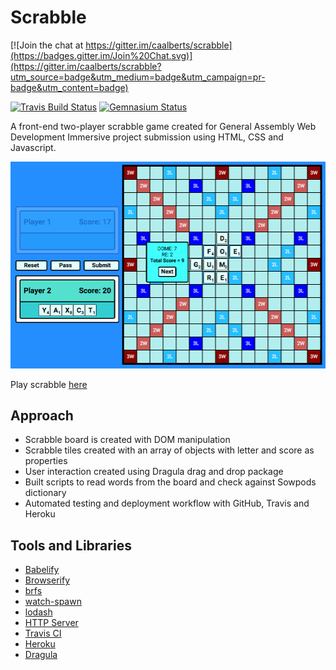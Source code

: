 # Scrabble

[![Join the chat at https://gitter.im/caalberts/scrabble](https://badges.gitter.im/Join%20Chat.svg)](https://gitter.im/caalberts/scrabble?utm_source=badge&utm_medium=badge&utm_campaign=pr-badge&utm_content=badge)

[![Travis Build Status](https://img.shields.io/travis/caalberts/scrabble.svg?style=flat-square)](https://travis-ci.org/caalberts/scrabble)
[![Gemnasium Status](https://img.shields.io/gemnasium/caalberts/scrabble.svg?style=flat-square)](https://gemnasium.com/caalberts/scrabble)

A front-end two-player scrabble game created for General Assembly Web Development Immersive project submission using HTML, CSS and Javascript.

[![Screenshot of Scrabble](docs/scrabble.png)](https://scrabble.caalberts.xyz)

Play scrabble [here](https://scrabble.caalberts.xyz/)

## Approach
- Scrabble board is created with DOM manipulation
- Scrabble tiles created with an array of objects with letter and score as properties
- User interaction created using Dragula drag and drop package
- Built scripts to read words from the board and check against Sowpods dictionary
- Automated testing and deployment workflow with GitHub, Travis and Heroku

## Tools and Libraries
- [Babelify](https://github.com/babel/babelify)
- [Browserify](https://github.com/substack/node-browserify)
- [brfs](https://github.com/substack/brfs)
- [watch-spawn](https://www.npmjs.com/package/watch-spawn)
- [lodash](https://lodash.com/)
- [HTTP Server](https://github.com/indexzero/http-server)
- [Travis CI](https://travis-ci.org/)
- [Heroku](https://www.heroku.com/)
- [Dragula](https://github.com/bevacqua/dragula)

